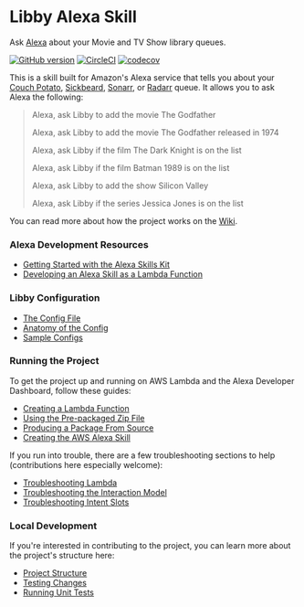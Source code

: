 # Libby Alexa Skill

Ask [Alexa](http://alexa.design) about your Movie and TV Show library queues.

[![GitHub version](https://badge.fury.io/gh/josephschmitt%2Falexa-libby.svg)](https://badge.fury.io/gh/josephschmitt%2Falexa-libby)
[![CircleCI](https://circleci.com/gh/josephschmitt/alexa-libby.svg?style=shield)](https://circleci.com/gh/josephschmitt/alexa-libby)
[![codecov](https://codecov.io/gh/josephschmitt/alexa-libby/branch/master/graph/badge.svg)](https://codecov.io/gh/josephschmitt/alexa-libby)

This is a skill built for Amazon's Alexa service that tells you about your
[Couch Potato](https://couchpota.to), [Sickbeard](http://sickbeard.com),
[Sonarr](https://sonarr.tv), or [Radarr](http://radarr.video) queue. It allows you to ask Alexa the
following:

> Alexa, ask Libby to add the movie The Godfather
>
> Alexa, ask Libby to add the movie The Godfather released in 1974
>
> Alexa, ask Libby if the film The Dark Knight is on the list
>
> Alexa, ask Libby if the film Batman 1989 is on the list
>
> Alexa, ask Libby to add the show Silicon Valley
>
> Alexa, ask Libby if the series Jessica Jones is on the list

You can read more about how the project works on the
[Wiki](https://github.com/josephschmitt/alexa-libby/wiki/).

### Alexa Development Resources
- [Getting Started with the Alexa Skills Kit](https://developer.amazon.com/public/solutions/alexa/alexa-skills-kit/getting-started-guide)
- [Developing an Alexa Skill as a Lambda Function](https://developer.amazon.com/public/solutions/alexa/alexa-skills-kit/docs/developing-an-alexa-skill-as-a-lambda-function)

### Libby Configuration
- [The Config File](https://github.com/josephschmitt/alexa-libby/wiki//The-Config-File)
- [Anatomy of the Config](https://github.com/josephschmitt/alexa-libby/wiki//Anatomy-of-the-Config)
- [Sample Configs](https://github.com/josephschmitt/alexa-libby/wiki//Sample-Configs)

### Running the Project

To get the project up and running on AWS Lambda and the Alexa Developer Dashboard, follow these
guides:

- [Creating a Lambda Function](https://github.com/josephschmitt/alexa-libby/wiki//Creating-a-Lambda-Function)
- [Using the Pre-packaged Zip File](https://github.com/josephschmitt/alexa-libby/wiki//Using-the-Pre-packaged-Zip-File)
- [Producing a Package From Source](https://github.com/josephschmitt/alexa-libby/wiki//Producing-a-Package-From-Source)
- [Creating the AWS Alexa Skill](https://github.com/josephschmitt/alexa-libby/wiki//Creating-the-AWS-Alexa-Skill)

If you run into trouble, there are a few troubleshooting sections to help (contributions here
especially welcome):
- [Troubleshooting Lambda](https://github.com/josephschmitt/alexa-libby/wiki//Troubleshooting-Lambda)
- [Troubleshooting the Interaction Model](https://github.com/josephschmitt/alexa-libby/wiki//Troubleshooting-the-Interaction-Model)
- [Troubleshooting Intent Slots](https://github.com/josephschmitt/alexa-libby/wiki//Troubleshooting-Intent-Slots)

### Local Development

If you're interested in contributing to the project, you can learn more about the project's
structure here:
- [Project Structure](https://github.com/josephschmitt/alexa-libby/wiki//Project-Structure)
- [Testing Changes](https://github.com/josephschmitt/alexa-libby/wiki//Testing-Changes)
- [Running Unit Tests](https://github.com/josephschmitt/alexa-libby/wiki//Running-Unit-Tests)
